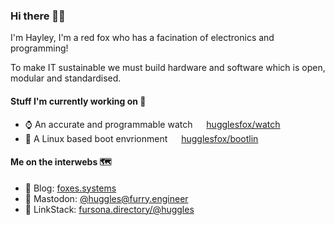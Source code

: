### Hi there 👋🦊

I'm Hayley, I'm a red fox who has a facination of electronics and programming!

To make IT sustainable we must build hardware and software which is open, modular and standardised.

#### Stuff I'm currently working on 🔧

- ⌚ An accurate and programmable watch &emsp; [hugglesfox/watch](https://github.com/hugglesfox/watch)
- 🐧 A Linux based boot envrionment &emsp; [hugglesfox/bootlin](https://github.com/hugglesfox/bootlin)

#### Me on the interwebs 🗺️

- 💬 Blog: [foxes.systems](https://foxes.systems)
- 🐘 Mastodon: [@huggles@furry.engineer](https://furry.engineer/@huggles)
- 🔗 LinkStack: [fursona.directory/@huggles](https://fursona.directory/@huggles)
